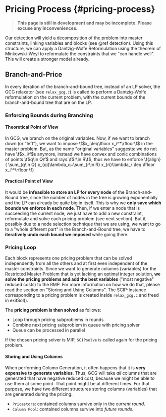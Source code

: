 # Pricing Process {#pricing-process}
> **This page is still in development and may be incomplete. Please excuse any inconveniences.**

Our detection will yield a decomposition of the problem into master constraints, linking variables and 
blocks (see @ref detection). Using this structure, we can apply a Dantzig-Wolfe Reformulation using 
the theorem of Minkowski-Weyl to reformulate the constraints that we "can handle well". 
This will create a stronger model already.

## Branch-and-Price
In every iteration of the branch-and-bound tree, instead of an LP solver, the GCG relaxator
(see `relax_gcg.c`) is called to perform a Dantzig-Wolfe reformulation on the current problem,
with the current bounds of the branch-and-bound tree that are on the LP.

### Enforcing Bounds during Branching
#### Theoretical Point of View
In GCG, we branch on the original variables. Now, if we want to branch down (or "left"), we want 
to impose \f$x_i\leq\lfloor x_i^*\rfloor\f$ in the master problem. But, as the name "original variables"
suggests: we do not have \f$x_i\f$s anymore, instead we have convex and conic combinations of 
points \f$q\in Q\f$ and rays \f$r\in R\f$, thus we have to enforce 
\f{align}{
  \sum_{q\in Q} x_{qi}\lambda_q+\sum_{r\in R} x_{ri}\lambda_r \leq \lfloor x_i^*\rfloor
\f}

#### Practical Point of View
It would be **infeasible to store an LP for every node** of the Branch-and-Bound tree, since the number 
of nodes in the tree is growing exponentially and the LP can already be quite big in itself. This
is why we **only save which bounds we enforce in each node**. Then, if we enter a node that is 
succeeding the current node, we just have to add a new constraint, reformulate and solve each
pricing problem (see next section). But if, possibly due to a node selection technique 
that we are using, we want to go to a "whole different part" in the Branch-and-Bound tree, 
we have to **iteratively undo each bound we imposed** while going there. 


### Pricing Loop
Each block represents one pricing problem that can be solved independently from all the others and 
at first even independent of the master constraints. Since we want to generate columns (variables)
for the Restricted Master Problem that is yet lacking an optimal integer solution, **we solve the 
pricing problems and add the best variables** ("most negative" reduced costs) to the RMP. For more
information on how we do that, please read the section on "Storing and Using Columns".
The SCIP-Instance corresponding to a pricing problem is created inside `relax_gcg.c` and freed in exitSol().

The **pricing problem is then solved** as follows:
- Loop through pricing subproblems in rounds
- Combine next pricing subproblem in queue with pricing solver
- Queue can be processed in parallel

If the chosen pricing solver is MIP, `SCIPsolve` is called again for the pricing problem.

#### Storing and Using Columns
When performing Column Generation, it often happens that it is **very expensive to generate variables**.
Thus, GCG will take _all_ columns that are generated that have negative reduced cost, because we might
be able to use them at some point. That point might be at different times. For that purpose, we have 
two different structures storing columns (variables) that are generated during the pricing.
- `Pricestore`: contained columns survive only in the _current round_.
- `Column Pool`: contained columns survive into _future rounds_.